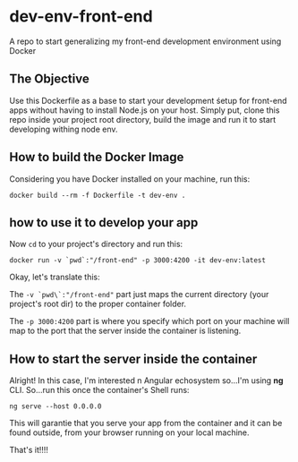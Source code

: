 # dev-env-front-end
A repo to start generalizing my front-end development environment using Docker

## The Objective
Use this Dockerfile as a base to start your development śetup for front-end apps without having to install Node.js on your host. Simply put, clone this repo inside your project root directory, build the image and run it to start developing withing node env.

## How to build the Docker Image

Considering you have Docker installed on your machine, run this:
```
docker build --rm -f Dockerfile -t dev-env .
```

## how to use it to develop your app

Now `cd` to your project's directory and run this:
```
docker run -v `pwd`:"/front-end" -p 3000:4200 -it dev-env:latest
```
Okay, let's translate this:

The ```-v `pwd\`:"/front-end"``` part just maps the current directory (your project's root dir) to the proper container folder.

The `-p 3000:4200` part is where you specify which port on your machine will map to the port that the server inside the container is listening.

## How to start the server inside the container

Alright! In this case, I'm interested n Angular echosystem so...I'm using **ng** CLI. So...run this once the container's Shell runs:

```
ng serve --host 0.0.0.0
```

This will garantie that you serve your app from the container and it can be found outside, from your browser running on your local machine.

That's it!!!!
